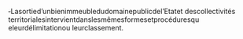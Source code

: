 ‐Lasortied’unbienimmeubledudomainepublicdel’Etatet descollectivités territorialesintervientdanslesmêmesformesetprocéduresqu eleurdélimitationou leurclassement.